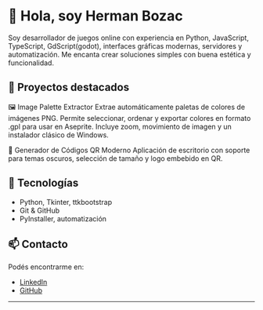 # 👋 Hola, soy Herman Bozac

Soy desarrollador de juegos online con experiencia en Python, JavaScript, TypeScript, GdScript(godot), interfaces gráficas modernas, servidores y automatización. Me encanta crear soluciones simples con buena estética y funcionalidad.

## 🔧 Proyectos destacados

🖼️ Image Palette Extractor
Extrae automáticamente paletas de colores de imágenes PNG. Permite seleccionar, ordenar y exportar colores en formato .gpl para usar en Aseprite. Incluye zoom, movimiento de imagen y un instalador clásico de Windows.

🎯 Generador de Códigos QR Moderno
Aplicación de escritorio con soporte para temas oscuros, selección de tamaño y logo embebido en QR.

## 🚀 Tecnologías

- Python, Tkinter, ttkbootstrap
- Git & GitHub
- PyInstaller, automatización

## 📫 Contacto

Podés encontrarme en:
- [LinkedIn](https://www.linkedin.com/in/martinhermanbozac/)
- [GitHub](https://github.com/HermanBozacDev)

---
